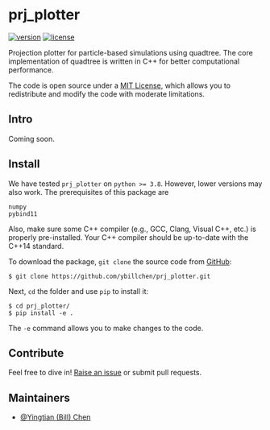 # prj_plotter

[![version](https://img.shields.io/badge/version-0.1-blue.svg)](https://github.com/ybillchen/prj_plotter)
[![license](https://img.shields.io/github/license/ybillchen/prj_plotter)](LICENSE)
<!-- [![workflows](https://img.shields.io/github/actions/workflow/status/ybillchen/GC_formation_model/build.yaml?logo=github)](https://github.com/ybillchen/GC_formation_model/actions/workflows/build.yaml) -->

Projection plotter for particle-based simulations using quadtree. The core implementation of quadtree is written in C++ for better computational performance.

The code is open source under a [MIT License](LICENSE), which allows you to redistribute and modify the code with moderate limitations.

## Intro

Coming soon.

## Install

We have tested `prj_plotter` on `python >= 3.8`. However, lower versions may also work. The prerequisites of this package are
```
numpy
pybind11
```

Also, make sure some C++ compiler (e.g., GCC, Clang, Visual C++, etc.) is properly pre-installed. Your C++ compiler should be up-to-date with the C++14 standard.

To download the package, `git clone` the source code from [GitHub](https://github.com/ybillchen/prj_plotter):
```shell
$ git clone https://github.com/ybillchen/prj_plotter.git
```
Next, `cd` the folder and use `pip` to install it:
```shell
$ cd prj_plotter/
$ pip install -e .
```
The `-e` command allows you to make changes to the code.

<!-- ## Usage

To start with, let's run the model with default parameters
```python
>>> import prj_plotter as pp
```
You may want to use your own paramters. Then simply replace `params_example` with the name of your paramter file. -->


## Contribute

Feel free to dive in! [Raise an issue](https://github.com/ybillchen/GC_formation_model/issues/new) or submit pull requests.

<!-- ### Pull request protocol

We recommend you to contribute code to `prj_plotter` following [GitHub flow](https://docs.github.com/en/get-started/quickstart/github-flow). To summarize, you submit a pull request via the following steps:

1. Clone the repository.
2. Create and checkout a new branch. For example, a new branch called `new_feature`.
3. Make changes on `new_feature` and never touch the `main` branch again until you are ready to merge.
4. When you feel ready, submit a pull request on GitHub.
5. There may be conflicts. If so, you need to 
	1. Checkout the `main` branch and pull from `origin`.
	2. Rebase `new_feature` on `main` and address the conflicts (recommended).
	3. Alternatively, you can compare `new_feature` with `main` and fix all conflicts.
	4. Your pull request will update automatically.
6. If your pull request is approved, we will squash and merge your commits. 
7. We will delete `new_feature` on GitHub when it's merged. You can choose to delete it loacally as well. 

**_NOTE:_** Any slight modification may entirely change the random number generation! To keep repeatability of the model, please construct a new random generator for the need of new random numbers -->

## Maintainers

- [@Yingtian (Bill) Chen](https://github.com/ybillchen)
